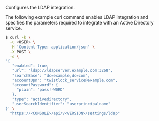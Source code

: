 Configures the LDAP integration.

The following example curl command enables LDAP integration and specifies the parameters required to integrate with an Active Directory service.

```bash
$ curl -k \
  -u <USER> \
  -H 'Content-Type: application/json' \
  -X POST \
  -d \
'{
   "enabled": true,
   "url": "ldap://ldapserver.example.com:3268",
   "searchBase": "dc=example,dc=com",
   "accountUpn": "twistlock_service@example.com",
   "accountPassword": {
     "plain": "pass!-W0RD"
   },
   "type": "activedirectory",
   "userSearchIdentifier": "userprincipalname"   
}' \
  "https://<CONSOLE>/api/v<VERSION>/settings/ldap"
```
